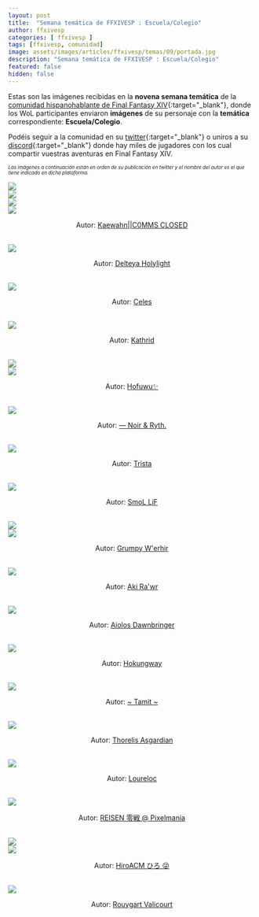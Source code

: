```yaml
---
layout: post
title:  "Semana temática de FFXIVESP : Escuela/Colegio"
author: ffxivesp
categories: [ ffxivesp ]
tags: [ffxivesp, comunidad]
image: assets/images/articles/ffxivesp/temas/09/portada.jpg
description: "Semana temática de FFXIVESP : Escuela/Colegio"
featured: false
hidden: false
---
```


Estas son las imágenes recibidas en la **novena semana temática** de la [comunidad hispanohablante de Final Fantasy XIV](https://twitter.com/FFXIVESP_){:target="_blank"}, donde los WoL participantes enviaron **imágenes** de su personaje con la **temática** correspondiente: **Escuela/Colegio**.

Podéis seguir a la comunidad en su [twitter](https://twitter.com/FFXIVESP_){:target="_blank"} o uniros a su [discord](https://discord.com/invite/XcYQ2fR){:target="_blank"} donde hay miles de jugadores con los cual compartir vuestras aventuras en Final Fantasy XIV.

<sub><sup><i>Las imágenes a continuación están en orden de su publicación en twitter y el nombre del autor es el que tiene indicado en dicha plataforma.</i></sup></sub>

<script src="https://cdnjs.cloudflare.com/ajax/libs/ekko-lightbox/5.3.0/ekko-lightbox.min.js" integrity="sha512-Y2IiVZeaBwXG1wSV7f13plqlmFOx8MdjuHyYFVoYzhyRr3nH/NMDjTBSswijzADdNzMyWNetbLMfOpIPl6Cv9g==" crossorigin="anonymous" referrerpolicy="no-referrer"></script>
<link rel="stylesheet" href="https://cdnjs.cloudflare.com/ajax/libs/ekko-lightbox/5.3.0/ekko-lightbox.css" integrity="sha512-Velp0ebMKjcd9RiCoaHhLXkR1sFoCCWXNp6w4zj1hfMifYB5441C+sKeBl/T/Ka6NjBiRfBBQRaQq65ekYz3UQ==" crossorigin="anonymous" referrerpolicy="no-referrer" />

<div class="container card">
    <div class="row">
        <div class="col-xl">
            <a href="{{ site.baseurl }}/assets/images/articles/ffxivesp/temas/09/QueenRaikichi94_1.jpg" data-toggle="lightbox"><img src="{{ site.baseurl }}/assets/images/articles/ffxivesp/temas/09/QueenRaikichi94_1.jpg"></a>
        </div>
        <div class="col-xl">
            <a href="{{ site.baseurl }}/assets/images/articles/ffxivesp/temas/09/QueenRaikichi94_2.jpg" data-toggle="lightbox"><img src="{{ site.baseurl }}/assets/images/articles/ffxivesp/temas/09/QueenRaikichi94_2.jpg"></a>
        </div>       
    </div>
    <div class="row">
        <div class="col-xl">
            <a href="{{ site.baseurl }}/assets/images/articles/ffxivesp/temas/09/QueenRaikichi94_3.jpg" data-toggle="lightbox"><img src="{{ site.baseurl }}/assets/images/articles/ffxivesp/temas/09/QueenRaikichi94_3.jpg"></a>
        </div>
        <div class="col-xl">
            <a href="{{ site.baseurl }}/assets/images/articles/ffxivesp/temas/09/QueenRaikichi94_4.jpg" data-toggle="lightbox"><img src="{{ site.baseurl }}/assets/images/articles/ffxivesp/temas/09/QueenRaikichi94_4.jpg"></a>
        </div>       
    </div>  
    <div class="row">  
        <div class="col-xl">
            <p align="center">Autor: <a href="https://twitter.com/QueenRaikichi94" target="_blank">Kaewahn||C0MMS CLOSED</a></p>
        </div>
    </div>
</div>    

<br/>

<div class="container card">
    <div class="row">
        <div class="col-xl">
            <a href="{{ site.baseurl }}/assets/images/articles/ffxivesp/temas/09/Delteya.jpg" data-toggle="lightbox"><img src="{{ site.baseurl }}/assets/images/articles/ffxivesp/temas/09/Delteya.jpg"></a>
        </div>
    </div>
    <div class="row">  
        <div class="col-xl">
            <p align="center">Autor: <a href="https://twitter.com/Delteya" target="_blank">Delteya Holylight</a></p>
        </div>
    </div>
</div>    

<br/>

<div class="container card">
    <div class="row">
        <div class="col-xl">
            <a href="{{ site.baseurl }}/assets/images/articles/ffxivesp/temas/09/Celes_VI.jpg" data-toggle="lightbox"><img src="{{ site.baseurl }}/assets/images/articles/ffxivesp/temas/09/Celes_VI.jpg"></a>
        </div>
    </div>
    <div class="row">  
        <div class="col-xl">
            <p align="center">Autor: <a href="https://twitter.com/Celes_VI" target="_blank">Celes</a></p>
        </div>
    </div>
</div>    

<br/>

<div class="container card">
    <div class="row">
        <div class="col-xl">
            <a href="{{ site.baseurl }}/assets/images/articles/ffxivesp/temas/09/alimoyama.jpg" data-toggle="lightbox"><img src="{{ site.baseurl }}/assets/images/articles/ffxivesp/temas/09/alimoyama.jpg"></a>
        </div>
    </div>
    <div class="row">  
        <div class="col-xl">
            <p align="center">Autor: <a href="https://twitter.com/alimoyama" target="_blank">Kathrid</a></p>
        </div>
    </div>
</div>    

<br/>

<div class="container card">
    <div class="row">
        <div class="col-xl">
            <a href="{{ site.baseurl }}/assets/images/articles/ffxivesp/temas/09/moonttokki_1.jpg" data-toggle="lightbox"><img src="{{ site.baseurl }}/assets/images/articles/ffxivesp/temas/09/moonttokki_1.jpg"></a>
        </div>
        <div class="col-xl">
            <a href="{{ site.baseurl }}/assets/images/articles/ffxivesp/temas/09/moonttokki_2.jpg" data-toggle="lightbox"><img src="{{ site.baseurl }}/assets/images/articles/ffxivesp/temas/09/moonttokki_2.jpg"></a>
        </div>        
    </div>
    <div class="row">  
        <div class="col-xl">
            <p align="center">Autor: <a href="https://twitter.com/moonttokki" target="_blank">Hofuwu✨</a></p>
        </div>
    </div>
</div>    

<br/>

<div class="container card">
    <div class="row">
        <div class="col-xl">
            <a href="{{ site.baseurl }}/assets/images/articles/ffxivesp/temas/09/YthStories.jpg" data-toggle="lightbox"><img src="{{ site.baseurl }}/assets/images/articles/ffxivesp/temas/09/YthStories.jpg"></a>
        </div>
    </div>
    <div class="row">  
        <div class="col-xl">
            <p align="center">Autor: <a href="https://twitter.com/YthStories" target="_blank">— Noir & Ryth.</a></p>
        </div>
    </div>
</div>    

<br/>

<div class="container card">
    <div class="row">
        <div class="col-xl">
            <a href="{{ site.baseurl }}/assets/images/articles/ffxivesp/temas/09/trystaa33.jpg" data-toggle="lightbox"><img src="{{ site.baseurl }}/assets/images/articles/ffxivesp/temas/09/trystaa33.jpg"></a>
        </div>
    </div>
    <div class="row">  
        <div class="col-xl">
            <p align="center">Autor: <a href="https://twitter.com/trystaa33" target="_blank">Trista</a></p>
        </div>
    </div>
</div>    

<br/>

<div class="container card">
    <div class="row">
        <div class="col-xl">
            <a href="{{ site.baseurl }}/assets/images/articles/ffxivesp/temas/09/rezon_gon.jpg" data-toggle="lightbox"><img src="{{ site.baseurl }}/assets/images/articles/ffxivesp/temas/09/rezon_gon.jpg"></a>
        </div>
    </div>
    <div class="row">  
        <div class="col-xl">
            <p align="center">Autor: <a href="https://twitter.com/rezon_gon" target="_blank">SmoL LiF</a></p>
        </div>
    </div>
</div>    

<br/>

<div class="container card">
    <div class="row">
        <div class="col-xl">
            <a href="{{ site.baseurl }}/assets/images/articles/ffxivesp/temas/09/w_erhir_1.jpg" data-toggle="lightbox"><img src="{{ site.baseurl }}/assets/images/articles/ffxivesp/temas/09/w_erhir_1.jpg"></a>
        </div>
        <div class="col-xl">
            <a href="{{ site.baseurl }}/assets/images/articles/ffxivesp/temas/09/w_erhir_2.jpg" data-toggle="lightbox"><img src="{{ site.baseurl }}/assets/images/articles/ffxivesp/temas/09/w_erhir_2.jpg"></a>
        </div>        
    </div>
    <div class="row">  
        <div class="col-xl">
            <p align="center">Autor: <a href="https://twitter.com/w_erhir" target="_blank">Grumpy W'erhir</a></p>
        </div>
    </div>
</div>    

<br/>

<div class="container card">
    <div class="row">
        <div class="col-xl">
            <a href="{{ site.baseurl }}/assets/images/articles/ffxivesp/temas/09/AkiraVay.jpg" data-toggle="lightbox"><img src="{{ site.baseurl }}/assets/images/articles/ffxivesp/temas/09/AkiraVay.jpg"></a>
        </div>
    </div>
    <div class="row">  
        <div class="col-xl">
            <p align="center">Autor: <a href="https://twitter.com/AkiraVay" target="_blank">Aki Ra'wr</a></p>
        </div>
    </div>
</div>    

<br/>

<div class="container card">
    <div class="row">
        <div class="col-xl">
            <a href="{{ site.baseurl }}/assets/images/articles/ffxivesp/temas/09/SpardaStrife.jpg" data-toggle="lightbox"><img src="{{ site.baseurl }}/assets/images/articles/ffxivesp/temas/09/SpardaStrife.jpg"></a>
        </div>
    </div>
    <div class="row">  
        <div class="col-xl">
            <p align="center">Autor: <a href="https://twitter.com/SpardaStrife" target="_blank">Aiolos Dawnbringer</a></p>
        </div>
    </div>
</div>    

<br/>

<div class="container card">
    <div class="row">
        <div class="col-xl">
            <a href="{{ site.baseurl }}/assets/images/articles/ffxivesp/temas/09/AlejandroBlzque.jpg" data-toggle="lightbox"><img src="{{ site.baseurl }}/assets/images/articles/ffxivesp/temas/09/AlejandroBlzque.jpg"></a>
        </div>
    </div>
    <div class="row">  
        <div class="col-xl">
            <p align="center">Autor: <a href="https://twitter.com/AlejandroBlzque" target="_blank">Hokungway</a></p>
        </div>
    </div>
</div>    

<br/>


<div class="container card">
    <div class="row">
        <div class="col-xl">
            <a href="{{ site.baseurl }}/assets/images/articles/ffxivesp/temas/09/Tamit_IX.jpg" data-toggle="lightbox"><img src="{{ site.baseurl }}/assets/images/articles/ffxivesp/temas/09/Tamit_IX.jpg"></a>
        </div>
    </div>
    <div class="row">  
        <div class="col-xl">
            <p align="center">Autor: <a href="https://twitter.com/Tamit_IX" target="_blank">~ Tamit ~</a></p>
        </div>
    </div>
</div>    

<br/>

<div class="container card">
    <div class="row">
        <div class="col-xl">
            <a href="{{ site.baseurl }}/assets/images/articles/ffxivesp/temas/09/ThorelisAsgard1.jpg" data-toggle="lightbox"><img src="{{ site.baseurl }}/assets/images/articles/ffxivesp/temas/09/ThorelisAsgard1.jpg"></a>
        </div>
    </div>
    <div class="row">  
        <div class="col-xl">
            <p align="center">Autor: <a href="https://twitter.com/ThorelisAsgard1" target="_blank">Thorelis Asgardian</a></p>
        </div>
    </div>
</div>    

<br/>

<div class="container card">
    <div class="row">
        <div class="col-xl">
            <a href="{{ site.baseurl }}/assets/images/articles/ffxivesp/temas/09/Loureloc.jpg" data-toggle="lightbox"><img src="{{ site.baseurl }}/assets/images/articles/ffxivesp/temas/09/Loureloc.jpg"></a>
        </div>
    </div>
    <div class="row">  
        <div class="col-xl">
            <p align="center">Autor: <a href="https://twitter.com/Loureloc" target="_blank">Loureloc</a></p>
        </div>
    </div>
</div>    

<br/>

<div class="container card">
    <div class="row">
        <div class="col-xl">
            <a href="{{ site.baseurl }}/assets/images/articles/ffxivesp/temas/09/re1_sen.jpg" data-toggle="lightbox"><img src="{{ site.baseurl }}/assets/images/articles/ffxivesp/temas/09/re1_sen.jpg"></a>
        </div>
    </div>
    <div class="row">  
        <div class="col-xl">
            <p align="center">Autor: <a href="https://twitter.com/re1_sen" target="_blank">REISEN 零戦 @ Pixelmania</a></p>
        </div>
    </div>
</div>    

<br/>

<div class="container card">
    <div class="row">
        <div class="col-xl">
            <a href="{{ site.baseurl }}/assets/images/articles/ffxivesp/temas/09/hiroacm_1.jpg" data-toggle="lightbox"><img src="{{ site.baseurl }}/assets/images/articles/ffxivesp/temas/09/hiroacm_1.jpg"></a>
        </div>
        <div class="col-xl">
            <a href="{{ site.baseurl }}/assets/images/articles/ffxivesp/temas/09/hiroacm_2.jpg" data-toggle="lightbox"><img src="{{ site.baseurl }}/assets/images/articles/ffxivesp/temas/09/hiroacm_2.jpg"></a>
        </div>        
    </div>
    <div class="row">  
        <div class="col-xl">
            <p align="center">Autor: <a href="https://twitter.com/hiroacm" target="_blank">HiroACM ひろ 😜</a></p>
        </div>
    </div>
</div>    

<br/>

<div class="container card">
    <div class="row">
        <div class="col-xl">
            <a href="{{ site.baseurl }}/assets/images/articles/ffxivesp/temas/09/RouygartV.jpg" data-toggle="lightbox"><img src="{{ site.baseurl }}/assets/images/articles/ffxivesp/temas/09/RouygartV.jpg"></a>
        </div>    
    </div>
    <div class="row">  
        <div class="col-xl">
            <p align="center">Autor: <a href="https://twitter.com/RouygartV" target="_blank">Rouygart Valicourt</a></p>
        </div>
    </div>
</div>    

<br/>


<script>
    $(document).on('click', '[data-toggle="lightbox"]', function(event) {
                event.preventDefault();
                $(this).ekkoLightbox();
            });
</script>
